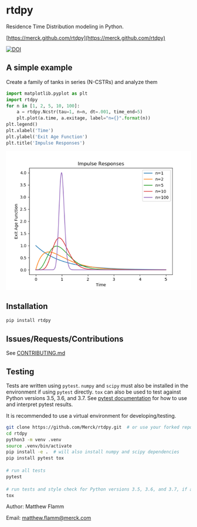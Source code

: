 # rtdpy

Residence Time Distribution modeling in Python.

[https://merck.github.com/rtdpy](https://merck.github.com/rtdpy)

[![DOI](https://joss.theoj.org/papers/10.21105/joss.01621/status.svg)](https://doi.org/10.21105/joss.01621)

## A simple example
Create a family of tanks in series (N-CSTRs) and analyze them
```python
import matplotlib.pyplot as plt
import rtdpy
for n in [1, 2, 5, 10, 100]:
    a = rtdpy.Ncstr(tau=1, n=n, dt=.001, time_end=5)
    plt.plot(a.time, a.exitage, label="n={}".format(n))
plt.legend()
plt.xlabel('Time')
plt.ylabel('Exit Age Function')
plt.title('Impulse Responses')
```

![N-Cstr RTDs](images/ncstr.png?raw=true "N-Cstr RTDs")

## Installation
```bash
pip install rtdpy
```

## Issues/Requests/Contributions
See [CONTRIBUTING.md](CONTRIBUTING.md)

## Testing
Tests are written using `pytest`. `numpy` and `scipy` must also be installed in the environment if using `pytest` directly. `tox` can also be used to test against Python versions 3.5, 3.6, and 3.7. See [pytest documentation](https://docs.pytest.org/en/latest/) for how to use and interpret pytest results.

It is recommended to use a virtual environment for developing/testing.

```bash
git clone https://github.com/Merck/rtdpy.git  # or use your forked repo
cd rtdpy
python3 -m venv .venv
source .venv/bin/activate
pip install -e .  # will also install numpy and scipy dependencies
pip install pytest tox

# run all tests
pytest

# run tests and style check for Python versions 3.5, 3.6, and 3.7, if available.
tox
```

Author: Matthew Flamm

Email: <matthew.flamm@merck.com>
